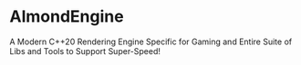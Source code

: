 # AlmondEngine
A Modern C++20 Rendering Engine Specific for Gaming and Entire Suite of Libs and Tools to Support Super-Speed!
